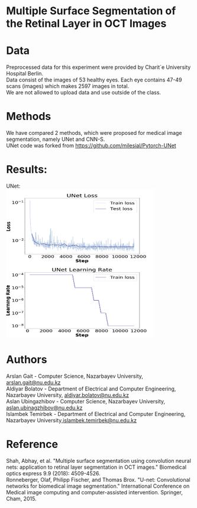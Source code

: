 # Multiple Surface Segmentation of the Retinal Layer in OCT Images

# Data
Preprocessed data for this experiment were provided by Charit´e University Hospital Berlin. <br/>
Data consist of the images of 53 healthy eyes. Each eye contains 47-49 scans (images) which makes 2597 images in total.<br/>
We are not allowed to upload data and use outside of the class.<br/>

# Methods
We have compared 2 methods, which were proposed for medical image segmentation, namely UNet and CNN-S. <br/>
UNet code was forked from https://github.com/milesial/Pytorch-UNet

# Results:

UNet: <br/>
<img src="unet_results.png" width="400" height="400" title="UNet">

# Authors
Arslan Gait - Computer Science, Nazarbayev University, arslan.gait@nu.edu.kz<br/>
Aldiyar Bolatov - Department of Electrical and Computer Engineering, Nazarbayev University, aldiyar.bolatov@nu.edu.kz<br/>
Aslan Ubingazhibov - Computer Science, Nazarbayev University, aslan.ubinagzhibov@nu.edu.kz <br/>
Islambek Temirbek - Department of Electrical and Computer Engineering, Nazarbayev University,islambek.temirbek@nu.edu.kz<br/>

# Reference
Shah, Abhay, et al. "Multiple surface segmentation using convolution neural nets: application to retinal layer segmentation in OCT images." Biomedical optics express 9.9 (2018): 4509-4526.<br/>
Ronneberger, Olaf, Philipp Fischer, and Thomas Brox. "U-net: Convolutional networks for biomedical image segmentation." International Conference on Medical image computing and computer-assisted intervention. Springer, Cham, 2015.
